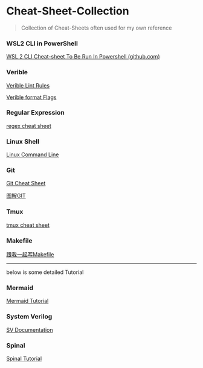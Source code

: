 # Cheat-Sheet-Collection

> Collection of Cheat-Sheets often used for my own reference



### WSL2 CLI in PowerShell

[WSL 2 CLI Cheat-sheet To Be Run In Powershell (github.com)](https://gist.github.com/liuqy21/8ddd49ece2f5589d622ec463c3eed735)

### Verible

[Verible Lint Rules](https://chipsalliance.github.io/verible/verilog_lint.html)

[Verible format Flags](https://chipsalliance.github.io/verible/verilog_format.html)

### Regular Expression
[regex cheat sheet](https://www.cheat-sheet.cn/post/regex-cheat-sheet/#%E5%8C%B9%E9%85%8D%E5%AD%97%E7%AC%A6)

### Linux Shell

[Linux Command Line](https://www.cheat-sheet.cn/post/linux-command-line-cheat-sheet/)

### Git 

[Git Cheat Sheet](https://www.cheat-sheet.cn/post/git-cheat-sheet/)

[图解GIT](https://marklodato.github.io/visual-git-guide/index-zh-cn.html)

### Tmux

[tmux cheat sheet](https://tmuxcheatsheet.com/)

### Makefile

[跟我一起写Makefile](https://seisman.github.io/how-to-write-makefile/rules.html)

---

below is some detailed Tutorial

### Mermaid

[Mermaid Tutorial](https://mermaid.js.org/syntax/flowchart.html#subgraphs)

### System Verilog

[SV Documentation](https://verificationguide.com/systemverilog/systemverilog-functions/#Automatic_Function)

### Spinal

[Spinal Tutorial](https://spinalhdl.github.io/SpinalDoc-RTD/master/index.html)
